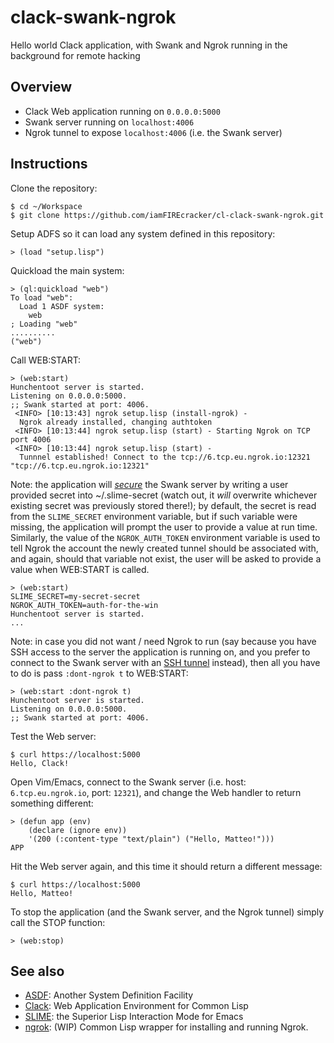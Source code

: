 # clack-swank-ngrok
Hello world Clack application, with Swank and Ngrok running in the background
for remote hacking

## Overview

- Clack Web application running on `0.0.0.0:5000`
- Swank server running on `localhost:4006`
- Ngrok tunnel to expose `localhost:4006` (i.e. the Swank server)

## Instructions

Clone the repository:

    $ cd ~/Workspace
    $ git clone https://github.com/iamFIREcracker/cl-clack-swank-ngrok.git

Setup ADFS so it can load any system defined in this repository:

    > (load "setup.lisp")

Quickload the main system:

    > (ql:quickload "web")
    To load "web":
      Load 1 ASDF system:
        web
    ; Loading "web"
    ..........
    ("web")

Call WEB:START:

    > (web:start)
    Hunchentoot server is started.
    Listening on 0.0.0.0:5000.
    ;; Swank started at port: 4006.
     <INFO> [10:13:43] ngrok setup.lisp (install-ngrok) -
      Ngrok already installed, changing authtoken
     <INFO> [10:13:44] ngrok setup.lisp (start) - Starting Ngrok on TCP port 4006
     <INFO> [10:13:44] ngrok setup.lisp (start) -
      Tunnnel established! Connect to the tcp://6.tcp.eu.ngrok.io:12321
    "tcp://6.tcp.eu.ngrok.io:12321"

Note: the application will
[_secure_](https://github.com/slime/slime/issues/286) the Swank server by
writing a user provided secret into ~/.slime-secret (watch out, it _will_
overwrite whichever existing secret was previously stored there!); by default,
the secret is read from the `SLIME_SECRET` environment variable, but if such
variable were missing, the application will prompt the user to provide a value
at run time.  Similarly, the value of the `NGROK_AUTH_TOKEN` environment
variable is used to tell Ngrok the account the newly created tunnel should be
associated with, and again, should that variable not exist, the user will be
asked to provide a value when WEB:START is called.

    > (web:start)
    SLIME_SECRET=my-secret-secret
    NGROK_AUTH_TOKEN=auth-for-the-win
    Hunchentoot server is started.
    ...

Note: in case you did not want / need Ngrok to run (say because you have SSH
access to the server the application is running on, and you prefer to connect
to the Swank server with an [SSH
tunnel](https://riptutorial.com/common-lisp/example/25252/setting-up-a-swank-server-over-a-ssh-tunnel-)
instead), then all you have to do is pass `:dont-ngrok t` to WEB:START:

    > (web:start :dont-ngrok t)
    Hunchentoot server is started.
    Listening on 0.0.0.0:5000.
    ;; Swank started at port: 4006.

Test the Web server:

    $ curl https://localhost:5000
    Hello, Clack!

Open Vim/Emacs, connect to the Swank server (i.e. host: `6.tcp.eu.ngrok.io`,
port: `12321`), and change the Web handler to return something different:

    > (defun app (env)
        (declare (ignore env))
        '(200 (:content-type "text/plain") ("Hello, Matteo!")))
    APP

Hit the Web server again, and this time it should return a different message:

    $ curl https://localhost:5000
    Hello, Matteo!

To stop the application (and the Swank server, and the Ngrok tunnel) simply
call the STOP function:

    > (web:stop)

## See also

- [ASDF](https://common-lisp.net/project/asdf/): Another System Definition
  Facility
- [Clack](https://github.com/fukamachi/clack): Web Application Environment for
  Common Lisp
- [SLIME](https://github.com/slime/slime): the Superior Lisp Interaction Mode
  for Emacs
- [ngrok](https://github.com/40ants/ngrok): (WIP) Common Lisp wrapper for
  installing and running Ngrok.
